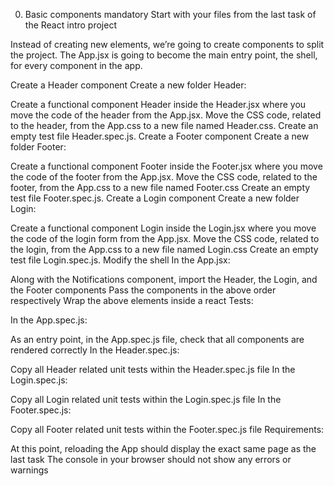 0. Basic components
   mandatory
   Start with your files from the last task of the React intro project

Instead of creating new elements, we’re going to create components to split the project. The App.jsx is going to become the main entry point, the shell, for every component in the app.

Create a Header component
Create a new folder Header:

Create a functional component Header inside the Header.jsx where you move the code of the header from the App.jsx.
Move the CSS code, related to the header, from the App.css to a new file named Header.css.
Create an empty test file Header.spec.js.
Create a Footer component
Create a new folder Footer:

Create a functional component Footer inside the Footer.jsx where you move the code of the footer from the App.jsx.
Move the CSS code, related to the footer, from the App.css to a new file named Footer.css
Create an empty test file Footer.spec.js.
Create a Login component
Create a new folder Login:

Create a functional component Login inside the Login.jsx where you move the code of the login form from the App.jsx.
Move the CSS code, related to the login, from the App.css to a new file named Login.css
Create an empty test file Login.spec.js.
Modify the shell
In the App.jsx:

Along with the Notifications component, import the Header, the Login, and the Footer components
Pass the components in the above order respectively
Wrap the above elements inside a react <Fragment>
Tests:

In the App.spec.js:

As an entry point, in the App.spec.js file, check that all components are rendered correctly
In the Header.spec.js:

Copy all Header related unit tests within the Header.spec.js file
In the Login.spec.js:

Copy all Login related unit tests within the Login.spec.js file
In the Footer.spec.js:

Copy all Footer related unit tests within the Footer.spec.js file
Requirements:

At this point, reloading the App should display the exact same page as the last task
The console in your browser should not show any errors or warnings
